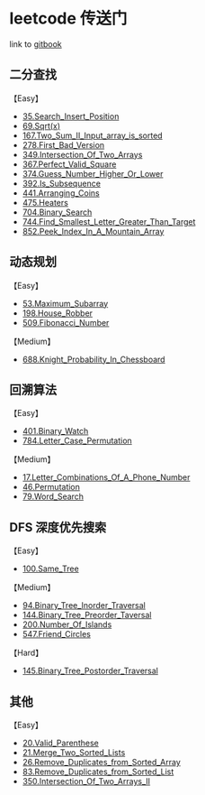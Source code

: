# leetcode 传送门

link to [gitbook](https://suki.gitbook.io/leetcode/)

## 二分查找

【Easy】
* [35.Search_Insert_Position](https://github.com/suukii/leetcode/blob/master/problems/35.Search-Insert-Position.md)
* [69.Sqrt(x)](https://github.com/suukii/leetcode/blob/master/problems/69.Sqrt(x).md)
* [167.Two_Sum_II_Input_array_is_sorted](https://github.com/suukii/leetcode/blob/master/problems/167.Two_Sum_II_Input_array_is_sorted.md)
* [278.First_Bad_Version](https://github.com/suukii/leetcode/blob/master/problems/278.First_Bad_Version.md)
* [349.Intersection_Of_Two_Arrays](https://github.com/suukii/leetcode/blob/master/problems/349.Intersection_Of_Two_Arrays.md)
* [367.Perfect_Valid_Square](https://github.com/suukii/leetcode/blob/master/problems/367.Perfect_Valid_Square.md)
* [374.Guess_Number_Higher_Or_Lower](https://github.com/suukii/leetcode/blob/master/problems/374.Guess_Number_Higher_Or_Lower.md)
* [392.Is_Subsequence](https://github.com/suukii/leetcode/blob/master/problems/392.Is_Subsequence.md)
* [441.Arranging_Coins](https://github.com/suukii/leetcode/blob/master/problems/441.Arranging_Coins.md)
* [475.Heaters](https://github.com/suukii/leetcode/blob/master/problems/475.Heaters.md)
* [704.Binary_Search](https://github.com/suukii/leetcode/blob/master/problems/704.Binary_Search.md)
* [744.Find_Smallest_Letter_Greater_Than_Target](https://github.com/suukii/leetcode/blob/master/problems/744.Find_Smallest_Letter_Greater_Than_Target.md)
* [852.Peek_Index_In_A_Mountain_Array](https://github.com/suukii/leetcode/blob/master/problems/852.Peek_Index_In_A_Mountain_Array.md)


## 动态规划

【Easy】
* [53.Maximum_Subarray](https://github.com/suukii/leetcode/blob/master/problems/53.Maximum_Subarray.md)
* [198.House_Robber](https://github.com/suukii/leetcode/blob/master/problems/198.House_Robber.md)
* [509.Fibonacci_Number](https://github.com/suukii/leetcode/blob/master/problems/509.Fibonacci_Number.md)

【Medium】
* [688.Knight_Probability_In_Chessboard](https://github.com/suukii/leetcode/blob/master/problems/688.Knight_Probability_In_Chessboard.md)


## 回溯算法

【Easy】
* [401.Binary_Watch](https://github.com/suukii/leetcode/blob/master/problems/401.Binary_Watch.md)
* [784.Letter_Case_Permutation](https://github.com/suukii/leetcode/blob/master/problems/784.Letter_Case_Permutation.md)

【Medium】
* [17.Letter_Combinations_Of_A_Phone_Number](https://github.com/suukii/leetcode/blob/master/problems/17.Letter_Combinations_Of_A_Phone_Number.md)
* [46.Permutation](https://github.com/suukii/leetcode/blob/master/problems/46.Permutation.md)
* [79.Word_Search](https://github.com/suukii/leetcode/blob/master/problems/79.Word_Search.md)


## DFS 深度优先搜索

【Easy】
* [100.Same_Tree](https://github.com/suukii/leetcode/blob/master/problems/100.Same_Tree.md)

【Medium】
* [94.Binary_Tree_Inorder_Traversal](https://github.com/suukii/leetcode/blob/master/problems/94.Binary_Tree_Inorder_Traversal.md)
* [144.Binary_Tree_Preorder_Taversal](https://github.com/suukii/leetcode/blob/master/problems/144.Binary_Tree_Preorder_Taversal.md)
* [200.Number_Of_Islands](https://github.com/suukii/leetcode/blob/master/problems/200.Number_Of_Islands.md)
* [547.Friend_Circles](https://github.com/suukii/leetcode/blob/master/problems/547.Friend_Circles.md)

【Hard】
* [145.Binary_Tree_Postorder_Traversal](https://github.com/suukii/leetcode/blob/master/problems/145.Binary_Tree_Postorder_Traversal.md)

## 其他

【Easy】
* [20.Valid_Parenthese](https://github.com/suukii/leetcode/blob/master/problems/20.Valid_Parenthese.md)
* [21.Merge_Two_Sorted_Lists](https://github.com/suukii/leetcode/blob/master/problems/21.Merge-Two-Sorted-Lists.md)
* [26.Remove_Duplicates_from_Sorted_Array](https://github.com/suukii/leetcode/blob/master/problems/26.Remove-Duplicates-from-Sorted-Array.md)
* [83.Remove_Duplicates_from_Sorted_List](https://github.com/suukii/leetcode/blob/master/problems/83.Remove-Duplicates-from-Sorted-List.md)
* [350.Intersection_Of_Two_Arrays_II](https://github.com/suukii/leetcode/blob/master/problems/350.Intersection_Of_Two_Arrays_II.md)
